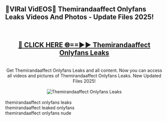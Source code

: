 <h2>🔴VIRal VidEOS🔴 Themirandaaffect Onlyfans Leaks Videos And Photos - Update Files 2025!</h2>
<br>
<div align="center">
<h2><a href="https://virallinks.top/odZfE0" rel="nofollow">🔴 CLICK HERE 🌐==►► Themirandaaffect Onlyfans Leaks</a></h2>
<br>
Get Themirandaaffect Onlyfans Leaks and all content. Now you can access all videos and pictures of Themirandaaffect Onlyfans Leaks. New Updated Files 2025!
<br>
<br>
<a href="https://virallinks.top/odZfE0" rel="nofollow" data-target="animated-image.originalLink"><img src="https://i.imgur.com/dJHk4Zq.gif)" alt="Themirandaaffect Onlyfans Leaks" style="max-width: 100%; display: inline-block;" data-target="animated-image.originalImage"></a>
</div>
<br>
themirandaaffect onlyfans leaks<br>
themirandaaffect leaked onlyfans<br>
themirandaaffect onlyfans nude